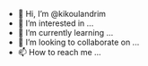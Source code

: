 - 👋 Hi, I’m @kikoulandrim
- 👀 I’m interested in ...
- 🌱 I’m currently learning ...
- 💞️ I’m looking to collaborate on ...
- 📫 How to reach me ...

<!---
kikoulandrim/kikoulandrim is a ✨ special ✨ repository because its `README.md` (this file) appears on your GitHub profile.
You can click the Preview link to take a look at your changes.
--->
